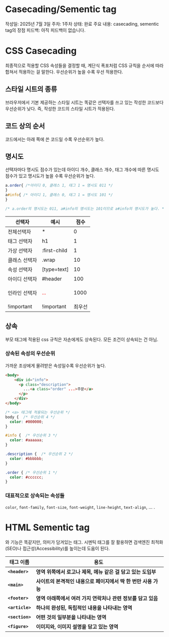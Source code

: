 # Casecading/Sementic tag

작성일: 2025년 7월 3일
주차: 1주차
상태: 완료
주요 내용: casecading, sementic tag의 장점
피드백: 아직 피드백이 없습니다.

# CSS Casecading

최종적으로 적용할 CSS 속성들을 결정할 때, 계단식 폭포처럼 CSS 규칙을 순서에 따라 합쳐서 적용하는 걸 말한다. 우선순위가 높을 수록 우선 적용한다. 

## 스타일 시트의 종류

브라우저에서 기본 제공하는 스타일 시트는 똑같은 선택자를 쓰고 있는 작성한 코드보다 우선순위가 낮다. 즉, 작성한 코드의 스타일 시트가 적용된다.

## 코드 상의 순서

코드에서는 아래 쪽에 쓴 코드일 수록 우선순위가 높다. 

## 명시도

선택자마다 명시도 점수가 있는데 아이디 개수, 클래스 개수, 태그 개수에 따른 명시도 점수가 있고 명시도가 높을 수록 우선순위가 높다. 

```css
a.order{ /*아이디 0, 클래스 1, 태그 1 = 명시도 011 */
}
a#info{ /* 아이디 1, 클래스 0, 태그 1 = 명시도 101 */
}

/* a.order의 명시도는 011, a#info의 명시도는 101이므로 a#info의 명시도가 높다. */
```

| **선택자** | **예시** | **점수** |
| --- | --- | --- |
| 전체선택자 | * | 0 |
| 태그 선택자 | h1 | 1 |
| 가상 선택자 | :first-child | 1 |
| 클래스 선택자 | .wrap | 10 |
| 속성 선택자 | [type=text] | 10 |
| 아이디 선택자 | #header | 100 |
| 인라인 선택자 | <p style="color: red;">...</p> | 1000 |
| !important | !important | 최우선 |

## 상속

부모 태그에 적용된 css 규칙은 자손에게도 상속된다. 모든 조건이 상속되는 건 아님.

### 상속된 속성의 우선순위

가까운 조상에게 물려받은 속성일수록 우선순위가 높다. 

```html
<body>
    <div id="info">
      <p class="description">
        ...<a class="order" ...>주문</a>
      </p>
    </div>
</body>
```

```css
/* <a> 태그에 적용되는 우선순위 */
body {  /* 우선순위 4 */
  color: #000000;
}

#info {  /* 우선순위 3 */
  color: #aaaaaa;
}

.description {  /* 우선순위 2 */
  color: #bbbbbb;
}

.order { /* 우선순위 1 */
  color: #cccccc;
}
```

### 대표적으로 상속되는 속성들

`color`, `font-family`, `font-size`, `font-weight`, `line-height`, `text-align`, … .

# HTML Sementic tag

<div>와 기능은 똑같지만, 의미가 담겨있는 태그. 시멘틱 태그를 잘 활용하면 검색엔진 최적화(SEO)나 접근성(Accessibility)를 높이는데 도움이 된다. 

| **태그 이름** | **용도** |
| --- | --- |
| **`<header>`** | **영역 위쪽에서 로고나 제목, 메뉴 같은 걸 담고 있는 도입부** |
| **`<main>`** | **사이트의 본격적인 내용으로 페이지에서 딱 한 번만 사용 가능** |
| **`<footer>`** | **영역 아래쪽에서 여러 가지 연락처나 관련 정보를 담고 있음** |
| **`<article>`** | **하나의 완성된, 독립적인 내용을 나타내는 영역** |
| **`<section>`** | **어떤 것의 일부분을 나타내는 영역** |
| **`<figure>`** | **이미지와, 이미지 설명을 담고 있는 영역** |

